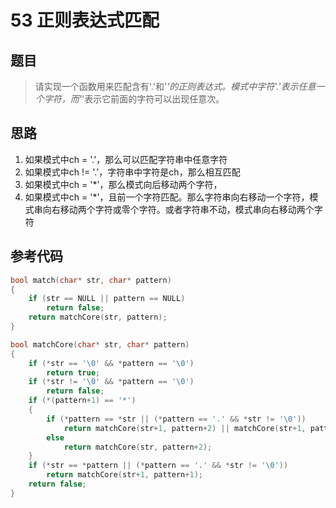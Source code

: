 # 53 正则表达式匹配
## 题目
> 请实现一个函数用来匹配含有'.'和'*'的正则表达式。模式中字符'.'表示任意一个字符，而'*'表示它前面的字符可以出现任意次。

## 思路
1. 如果模式中ch = '.'，那么可以匹配字符串中任意字符
2. 如果模式中ch != '.'，字符串中字符是ch，那么相互匹配
3. 如果模式中ch = '*'，那么模式向后移动两个字符，
4. 如果模式中ch = '*'，且前一个字符匹配。那么字符串向右移动一个字符，模式串向右移动两个字符或零个字符。或者字符串不动，模式串向右移动两个字符

## 参考代码
```C++
bool match(char* str, char* pattern)
{
    if (str == NULL || pattern == NULL)
        return false;
    return matchCore(str, pattern);
}

bool matchCore(char* str, char* pattern)
{
    if (*str == '\0' && *pattern == '\0')
        return true;
    if (*str != '\0' && *pattern == '\0')
        return false;
    if (*(pattern+1) == '*')
    {
        if (*pattern == *str || (*pattern == '.' && *str != '\0'))
            return matchCore(str+1, pattern+2) || matchCore(str+1, pattern) || matchCore(str, pattern+2);
        else
            return matchCore(str, pattern+2);
    }
    if (*str == *pattern || (*pattern == '.' && *str != '\0'))
        return matchCore(str+1, pattern+1);
    return false;
}
```